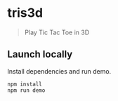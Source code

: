 # tris3d

> Play Tic Tac Toe in 3D

## Launch locally

Install dependencies and run demo.

```shell
npm install
npm run demo
```

